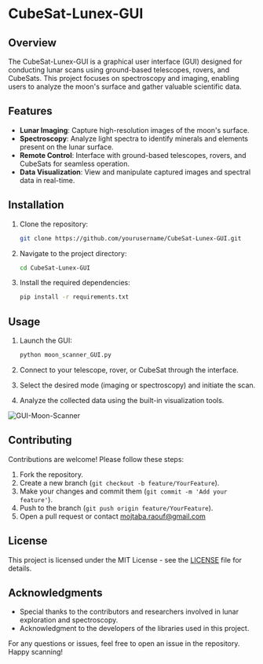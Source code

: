 # CubeSat-Lunex-GUI

## Overview

The CubeSat-Lunex-GUI is a graphical user interface (GUI) designed for conducting lunar scans using ground-based telescopes, rovers, and CubeSats. This project focuses on spectroscopy and imaging, enabling users to analyze the moon's surface and gather valuable scientific data.

## Features

- **Lunar Imaging**: Capture high-resolution images of the moon's surface.
- **Spectroscopy**: Analyze light spectra to identify minerals and elements present on the lunar surface.
- **Remote Control**: Interface with ground-based telescopes, rovers, and CubeSats for seamless operation.
- **Data Visualization**: View and manipulate captured images and spectral data in real-time.

## Installation

1. Clone the repository:
   ```bash
   git clone https://github.com/yourusername/CubeSat-Lunex-GUI.git
   ```
   
2. Navigate to the project directory:
   ```bash
   cd CubeSat-Lunex-GUI
   ```

3. Install the required dependencies:
   ```bash
   pip install -r requirements.txt
   ```

## Usage

1. Launch the GUI:
   ```bash
   python moon_scanner_GUI.py
   ```

2. Connect to your telescope, rover, or CubeSat through the interface.

3. Select the desired mode (imaging or spectroscopy) and initiate the scan.

4. Analyze the collected data using the built-in visualization tools.


![GUI-Moon-Scanner](https://github.com/user-attachments/assets/a5504281-75a6-4f0b-8fdb-a1d6b3845b41)



## Contributing

Contributions are welcome! Please follow these steps:

1. Fork the repository.
2. Create a new branch (`git checkout -b feature/YourFeature`).
3. Make your changes and commit them (`git commit -m 'Add your feature'`).
4. Push to the branch (`git push origin feature/YourFeature`).
5. Open a pull request or contact mojtaba.raouf@gmail.com

## License

This project is licensed under the MIT License - see the [LICENSE](LICENSE) file for details.

## Acknowledgments

- Special thanks to the contributors and researchers involved in lunar exploration and spectroscopy.
- Acknowledgment to the developers of the libraries used in this project.

For any questions or issues, feel free to open an issue in the repository. Happy scanning!
